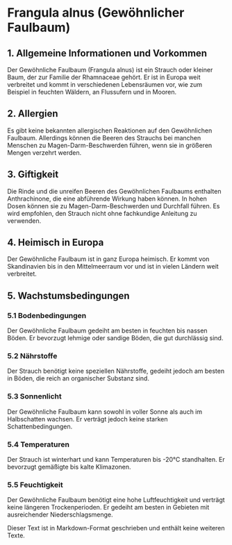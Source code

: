# Frangula alnus (Gewöhnlicher Faulbaum)

## 1. Allgemeine Informationen und Vorkommen
Der Gewöhnliche Faulbaum (Frangula alnus) ist ein Strauch oder kleiner Baum, der zur Familie der Rhamnaceae gehört. Er ist in Europa weit verbreitet und kommt in verschiedenen Lebensräumen vor, wie zum Beispiel in feuchten Wäldern, an Flussufern und in Mooren.

## 2. Allergien
Es gibt keine bekannten allergischen Reaktionen auf den Gewöhnlichen Faulbaum. Allerdings können die Beeren des Strauchs bei manchen Menschen zu Magen-Darm-Beschwerden führen, wenn sie in größeren Mengen verzehrt werden.

## 3. Giftigkeit
Die Rinde und die unreifen Beeren des Gewöhnlichen Faulbaums enthalten Anthrachinone, die eine abführende Wirkung haben können. In hohen Dosen können sie zu Magen-Darm-Beschwerden und Durchfall führen. Es wird empfohlen, den Strauch nicht ohne fachkundige Anleitung zu verwenden.

## 4. Heimisch in Europa
Der Gewöhnliche Faulbaum ist in ganz Europa heimisch. Er kommt von Skandinavien bis in den Mittelmeerraum vor und ist in vielen Ländern weit verbreitet.

## 5. Wachstumsbedingungen
### 5.1 Bodenbedingungen
Der Gewöhnliche Faulbaum gedeiht am besten in feuchten bis nassen Böden. Er bevorzugt lehmige oder sandige Böden, die gut durchlässig sind.

### 5.2 Nährstoffe
Der Strauch benötigt keine speziellen Nährstoffe, gedeiht jedoch am besten in Böden, die reich an organischer Substanz sind.

### 5.3 Sonnenlicht
Der Gewöhnliche Faulbaum kann sowohl in voller Sonne als auch im Halbschatten wachsen. Er verträgt jedoch keine starken Schattenbedingungen.

### 5.4 Temperaturen
Der Strauch ist winterhart und kann Temperaturen bis -20°C standhalten. Er bevorzugt gemäßigte bis kalte Klimazonen.

### 5.5 Feuchtigkeit
Der Gewöhnliche Faulbaum benötigt eine hohe Luftfeuchtigkeit und verträgt keine längeren Trockenperioden. Er gedeiht am besten in Gebieten mit ausreichender Niederschlagsmenge.

Dieser Text ist in Markdown-Format geschrieben und enthält keine weiteren Texte.
